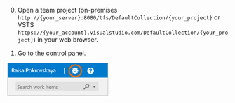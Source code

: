 
0. Open a team project (on-premises ```http://{your_server}:8080/tfs/DefaultCollection/{your_project}``` or VSTS ```https://{your_account}.visualstudio.com/DefaultCollection/{your_project}```) in your web browser.

0. Go to the control panel.

 ![Administer account](_img/control-panel-launch-icon.png)